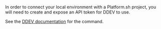 In order to connect your local environment with a Platform.sh project, you will need to create and expose an API token for DDEV to use. 

See the [DDEV documentation](/development/local/ddev#3-add-an-api-token) for the command.